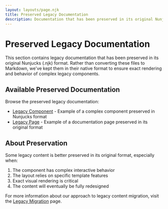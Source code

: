```yaml
---
layout: layouts/page.njk
title: Preserved Legacy Documentation
description: Documentation that has been preserved in its original Nunjucks format
---
```


# Preserved Legacy Documentation

This section contains legacy documentation that has been preserved in its original Nunjucks (.njk) format. Rather than converting these files to Markdown, we've kept them in their native format to ensure exact rendering and behavior of complex legacy components.

## Available Preserved Documentation

Browse the preserved legacy documentation:

- [Legacy Component](/legacy-docs/njk/legacy-component/) - Example of a complex component preserved in Nunjucks format
- [Legacy Page](/legacy-docs/njk/legacy-page/) - Example of a documentation page preserved in its original format

## About Preservation

Some legacy content is better preserved in its original format, especially when:

1. The component has complex interactive behavior
2. The layout relies on specific template features
3. Exact visual rendering is critical
4. The content will eventually be fully redesigned

For more information about our approach to legacy content migration, visit the [Legacy Migration](/resources/legacy-migration/) page.